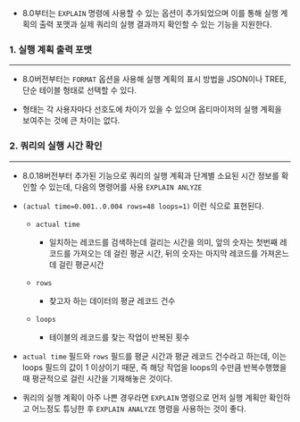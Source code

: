 - 8.0부터는 `EXPLAIN` 명령에 사용할 수 있는 옵션이 추가되었으며 이를 통해 실행 계획의 출력 포맷과 실제 쿼리의 실행 결과까지 확인할 수 있는 기능을 지원한다.

### 1. 실행 계획 출력 포맷

---

- 8.0버전부터는 `FORMAT` 옵션을 사용해 실행 계획의 표시 방법을 JSON이나 TREE, 단순 테이블 형태로 선택할 수 있다.

- 형태는 각 사용자마다 선호도에 차이가 있을 수 있으며 옵티마이저의 실행 계획을 보여주는 것에 큰 차이는 없다.

### 2. 쿼리의 실행 시간 확인

---

- 8.0.18버전부터 추가된 기능으로 쿼리의 실행 계획과 단계별 소요된 시간 정보를 확인할 수 있는데, 다음의 명령어를 사용 `EXPLAIN ANLYZE`

- `(actual time=0.001..0.004 rows=48 loops=1)` 이런 식으로 표현된다.

    - `actual time`

        - 일치하는 레코드를 검색하는데 걸리는 시간을 의미, 앞의 숫자는 첫번째 레코드를 가져오는 데 걸린 평균 시간, 뒤의 숫자는 마지막 레코드를 가져온느 데 걸린 평균시간

    - `rows`

        - 찾고자 하는 데이터의 평균 레코드 건수

    - `loops`

        - 테이블의 레코드를 찾는 작업이 반복된 횟수

- `actual time` 필드와 `rows` 필드를 평균 시간과 평균 레코드 건수라고 하는데, 이는 loops 필드의 값이 1 이상이기 때문, 즉 해당 작업을 loops의 수만큼 반복수행했을 때 평균적으로 걸린
  시간을 기재해놓은 것이다.

- 쿼리의 실행 계획이 아주 나쁜 경우라면 `EXPLAIN` 명령으로 먼저 실행 계획만 확인하고 어느정도 튜닝한 후 `EXPLAIN ANALYZE` 명령을 사용하는 것이 좋다.